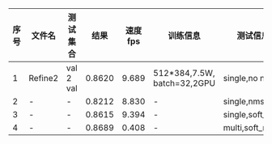 | 序号 | 文件名 | 测试集合 | 结果 | 速度fps | 训练信息 | 测试信息 |car|truck|bus|motorcycle|bicycle|person|
|------|------|---------|-----|------|--------|---------|---|-----|---|----------|-------|------|
|1|Refine2|val 2 val|0.8620|9.689|512*384,7.5W,<br>batch=32,2GPU|single,no nms|0.875|0.850|0.921|0.847|0.886|0.793|0.862|
|2|-|-|0.8212|8.830|-|single,nms|0.828|0.820|0.921|0.844|0.728|0.786|0.821|
|3|-|-|0.8615|9.394|-|single,soft_nms|0.872|0.848|0.921|0.848|0.881|0.800|0.861|
|4|-|-|0.8689|0.408|-|multi,soft_nms|0.876|0.856|0.921|0.854|0.907|0.800|0.869|
